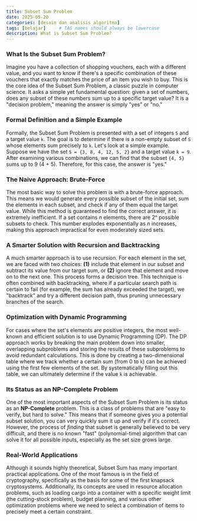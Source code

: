 ```yaml
---
title: Subset Sum Problem
date: 2025-05-20
categories: [desain dan analisis algoritma]
tags: [belajar]     # TAG names should always be lowercase
description: What is Subset Sum Problem?
---
```



### What Is the Subset Sum Problem?
Imagine you have a collection of shopping vouchers, each with a different value, and you want to know if there's a 
specific combination of these vouchers that exactly matches the price of an item you wish to buy. This is the core 
idea of the Subset Sum Problem, a classic puzzle in computer science. It asks a simple yet fundamental question: 
given a set of numbers, does any subset of these numbers sum up to a specific target value? It is a "decision 
problem," meaning the answer is simply "yes" or "no."

### Formal Definition and a Simple Example
Formally, the Subset Sum Problem is presented with a set of integers `S` and a target value `k`. The goal is to 
determine if there is a non-empty subset of `S` whose elements sum precisely to `k`. Let's look at a simple 
example. Suppose we have the set `S = {3, 8, 4, 12, 5, 2}` and a target value `k = 9`. After examining various 
combinations, we can find that the subset `{4, 5}` sums up to 9 (4 + 5). Therefore, for this case, the answer is 
"yes."

### The Naive Approach: Brute-Force
The most basic way to solve this problem is with a brute-force approach. This means we would generate every 
possible subset of the initial set, sum the elements in each subset, and check if any of them equal the target 
value. While this method is guaranteed to find the correct answer, it is extremely inefficient. If a set contains 
*n* elements, there are 2ⁿ possible subsets to check. This number explodes exponentially as *n* increases, making 
this approach impractical for even moderately sized sets.

### A Smarter Solution with Recursion and Backtracking
A much smarter approach is to use recursion. For each element in the set, we are faced with two choices: **(1)** 
include that element in our subset and subtract its value from our target sum, or **(2)** ignore that element and 
move on to the next one. This process forms a decision tree. This technique is often combined with backtracking, 
where if a particular search path is certain to fail (for example, the sum has already exceeded the target), we 
"backtrack" and try a different decision path, thus pruning unnecessary branches of the search.

### Optimization with Dynamic Programming
For cases where the set's elements are positive integers, the most well-known and efficient solution is to use 
Dynamic Programming (DP). The DP approach works by breaking the main problem down into smaller, overlapping 
subproblems and storing the results of these subproblems to avoid redundant calculations. This is done by creating 
a two-dimensional table where we track whether a certain sum (from 0 to `k`) can be achieved using the first few 
elements of the set. By systematically filling out this table, we can ultimately determine if the value `k` is 
achievable.

### Its Status as an NP-Complete Problem
One of the most important aspects of the Subset Sum Problem is its status as an **NP-Complete** problem. This is a 
class of problems that are "easy to verify, but hard to solve." This means that if someone gives you a potential 
subset solution, you can very quickly sum it up and verify if it's correct. However, the process of *finding* that 
subset is generally believed to be very difficult, and there is no known "fast" (polynomial-time) algorithm that 
can solve it for all possible inputs, especially as the set size grows large.

### Real-World Applications
Although it sounds highly theoretical, Subset Sum has many important practical applications. One of the most 
famous is in the field of cryptography, specifically as the basis for some of the first knapsack cryptosystems. 
Additionally, its concepts are used in resource allocation problems, such as loading cargo into a container with a 
specific weight limit (the cutting-stock problem), budget planning, and various other optimization problems where 
we need to select a combination of items to precisely meet a certain constraint.
